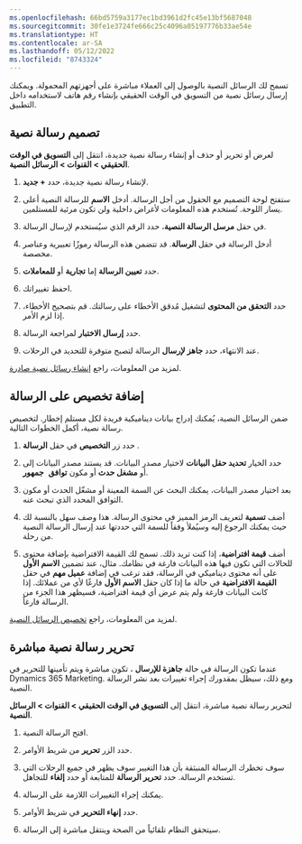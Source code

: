 ```yaml
---
ms.openlocfilehash: 66bd5759a3177ec1bd3961d2fc45e13bf5687048
ms.sourcegitcommit: 30fe1e3724fe666c25c4096a05197776b33ae54e
ms.translationtype: HT
ms.contentlocale: ar-SA
ms.lasthandoff: 05/12/2022
ms.locfileid: "8743324"
---
```

تسمح لك الرسائل النصية بالوصول إلى العملاء مباشرة على أجهزتهم المحمولة. ويمكنك إرسال رسائل نصية من التسويق في الوقت الحقيقي بإنشاء رقم هاتف لاستخدامه داخل التطبيق.

## <a name="design-a-text-message"></a>تصميم رسالة نصية

لعرض أو تحرير أو حذف أو إنشاء رسالة نصية جديدة، انتقل إلى **التسويق في الوقت الحقيقي > القنوات > الرسائل النصية**.

1.  لإنشاء رسالة نصية جديدة، حدد **+ جديد**.

1.  ستفتح لوحة التصميم مع الحقول من أجل الرسالة. أدخل **الاسم** للرسالة النصية أعلى يسار اللوحة. تُستخدم هذه المعلومات لأغراض داخلية ولن تكون مرئية للمستلمين.

1.  في حقل **مرسل الرسالة النصية**، حدد الرقم الذي سيُستخدم لإرسال الرسالة.

1.  أدخل الرسالة في حقل **الرسالة**. قد تتضمن هذه الرسالة ‏‫رموزًا تعبيرية‬ وعناصر مخصصة.

1.  حدد **تعيين الرسالة** إما **تجارية** أو **للمعاملات**.

1.  احفظ تغييراتك.

1.  حدد **التحقق من المحتوى** ‏‫لتشغيل مُدقق الأخطاء على رسالتك.‬
    قم بتصحيح الأخطاء، إذا لزم الأمر.

1.  حدد **إرسال الاختبار** لمراجعة الرسالة.

1.  عند الانتهاء، حدد **جاهز لإرسال** الرسالة لتصبح متوفرة للتحديد في الرحلات.

لمزيد من المعلومات، راجع [إنشاء رسائل نصية صادرة](/dynamics365/marketing/real-time-marketing-outbound-text-messaging/?azure-portal=true). 

## <a name="add-personalization-to-your-message"></a>إضافة تخصيص على الرسالة

ضمن الرسائل النصية، يُمكنك إدراج بيانات ديناميكية فريدة لكل مستلم إخطار. لتخصيص رسالة نصية، أكمل الخطوات التالية.

1.  حدد زر **التخصيص** في حقل **الرسالة** .

1.  حدد الخيار **تحديد حقل البيانات** لاختيار مصدر البيانات. قد يستند مصدر البيانات إلى  **جمهور‏‎** أو **مشغل حدث** أو مكون **توافق**.

1.  بعد اختيار مصدر البيانات، يمكنك البحث عن السمة المعينة أو مشغّل الحدث أو مكون التوافق المحدد الذي تبحث عنه.

1.  أضف **تسمية** لتعريف الرمز المميز في محتوى الرسالة. هذا وصف سهل بالنسبة لك حيث يمكنك الرجوع إليه وسيُملأ وفقاً للسمة التي حددتها عند إرسال الرسالة النصية من رحلة.

1.  أضف **قيمة افتراضية**، إذا كنت تريد ذلك. تسمح لك القيمة الافتراضية بإضافة محتوى للحالات التي تكون فيها هذه البيانات فارغة في نظامك. مثال، عند تضمين **الاسم الأول** على أنه محتوى ديناميكي في الرسالة، فقد ترغب في إضافة **عميل مهم** في حقل **القيمة الافتراضية** في حالة ما إذا كان حقل **الاسم الأول** فارغًا لأي من عملائك. إذا كانت البيانات فارغة ولم يتم عرض أي قيمة افتراضية، فسيظهر هذا الجزء من الرسالة فارغاً.

لمزيد من المعلومات، راجع [تخصيص الرسائل النصية](/dynamics365/marketing/real-time-marketing-outbound-text-messaging?azure-portal=true#personalize-test-messages).

## <a name="edit-a-live-text-message"></a>تحرير رسالة نصية مباشرة

عندما تكون الرسالة في حالة **جاهزة للإرسال** ، تكون مباشرة ويتم تأمينها للتحرير في Dynamics 365 Marketing. ومع ذلك، سيظل بمقدورك إجراء تغييرات بعد نشر الرسالة النصية.

لتحرير رسالة نصية مباشرة، انتقل إلى **التسويق في الوقت الحقيقي > القنوات > الرسائل النصية**.

1.  افتح الرسالة النصية.

1.  حدد الزر **تحرير** من شريط الأوامر.

1.  سوف تخطرك الرسالة المنبثقة بأن هذا التغيير سوف يظهر في جميع الرحلات التي تستخدم الرسالة. حدد **تحرير الرسالة** للمتابعة أو حدد **إلغاء** للتجاهل.

1.  يمكنك إجراء التغييرات اللازمة على الرسالة.

1.  حدد **إنهاء التحرير** في شريط الأوامر.

1.  سيتحقق النظام تلقائياً من الصحة وينتقل مباشرة إلى الرسالة.
